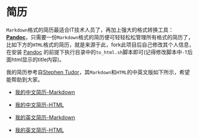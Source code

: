 # 简历

`Markdown`格式的简历最适合IT技术人员了，再加上强大的格式转换工具： **[Pandoc](https://pandoc.org)**，只需要一份`Markdown`格式的简历便可轻轻松松管理所有格式的简历了，比如下方的`HTML`格式的简历，就是来源于此，fork此项目后自己修改其个人信息，在安装 [Pandoc](https://pandoc.org) 的前提下执行目录中的`to_html.sh`脚本即可(记得修改脚本中`-T`后面html显示的title内容)。

我的简历参考自[Stephen Tudor](https://github.com/smt/resume)，其`Markdown`和`HTML`的中英文版如下所示，希望能帮助到大家。

* [我的中文简历-Markdown](https://github.com/zhp0260/resume/blob/master/resume-cn.md)
* [我的中文简历-HTML](https://github.com/zhp0260/resume/blob/master/resume-cn.html)

* [我的英文简历-Markdown](https://github.com/zhp0260/resume/blob/master/resume-eng.md)
* [我的英文简历-HTML](https://github.com/zhp0260/resume/blob/master/resume-eng.html)
